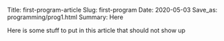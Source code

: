 Title: first-program-article
Slug: first-program
Date: 2020-05-03
Save_as: programming/prog1.html
Summary: Here 

Here is some stuff to put in this article that should not show up
